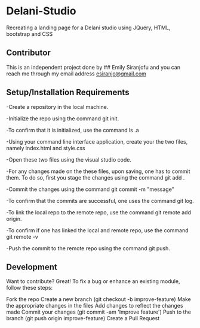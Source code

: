 # Delani-Studio
Recreating a landing page for a Delani studio using JQuery, HTML, bootstrap and CSS

## Contributor
This is an independent project done by ## Emily Siranjofu and you can reach me through my email address esiranjo@gmail.com

## Setup/Installation Requirements
-Create a repository in the local machine.

-Initialize the repo using the command git init.

-To confirm that it is initialized, use the command ls .a

-Using your command line interface application, create your the two files, namely index.html and style.css

-Open these two files using the visual studio code.

-For any changes made on the these files, upon saving, one has to commit them. To do so, first you stage the changes using the command git add .

-Commit the changes using the command git commit -m "message"

-To confirm that the commits are successful, one uses the command git log.

-To link the local repo to the remote repo, use the command git remote add origin.

-To confirm if one has linked the local and remote repo, use the command git remote -v

-Push the commit to the remote repo using the command git push.

## Development
Want to contribute? Great! To fix a bug or enhance an existing module, follow these steps:

Fork the repo
Create a new branch (git checkout -b improve-feature)
Make the appropriate changes in the files
Add changes to reflect the changes made
Commit your changes (git commit -am 'Improve feature')
Push to the branch (git push origin improve-feature)
Create a Pull Request
